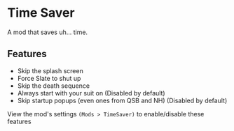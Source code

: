 # Time Saver
A mod that saves uh... time.

## Features
- Skip the splash screen
- Force Slate to shut up
- Skip the death sequence
- Always start with your suit on (Disabled by default)
- Skip startup popups (even ones from QSB and NH) (Disabled by default)

View the mod's settings `(Mods > TimeSaver)` to enable/disable these features